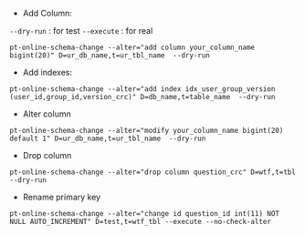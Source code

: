 -  Add Column: 

```--dry-run``` : for test
```--execute``` : for real

```
pt-online-schema-change --alter="add column your_column_name bigint(20)" D=ur_db_name,t=ur_tbl_name  --dry-run
```

- Add indexes:

```
pt-online-schema-change --alter="add index idx_user_group_version (user_id,group_id,version_crc)" D=db_name,t=table_name  --dry-run
```

- Alter column
```
pt-online-schema-change --alter="modify your_column_name bigint(20) default 1" D=ur_db_name,t=ur_tbl_name  --dry-run
```

- Drop column
```
pt-online-schema-change --alter="drop column question_crc" D=wtf,t=tbl --dry-run
```

- Rename primary key
```
pt-online-schema-change --alter="change id question_id int(11) NOT NULL AUTO_INCREMENT" D=test,t=wtf_tbl --execute --no-check-alter
```
